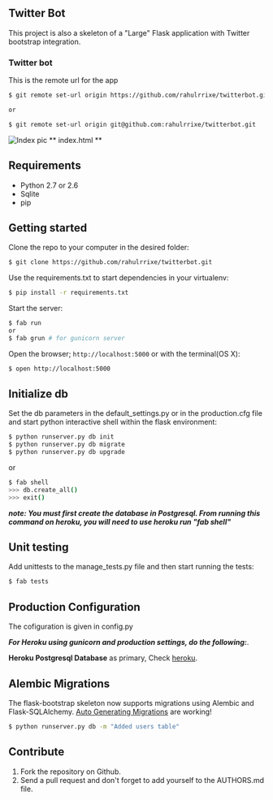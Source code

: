 Twitter Bot
-----------

This project is also a skeleton of a "Large" Flask application with Twitter bootstrap integration.

### Twitter bot

This is the remote url for the app

~~~sh
$ git remote set-url origin https://github.com/rahulrrixe/twitterbot.git

or

$ git remote set-url origin git@github.com:rahulrrixe/twitterbot.git
~~~

![Index pic](http://i.imgur.com/f2xI37r.png?1 "index")
** index.html **

Requirements
---
* Python 2.7 or 2.6
* Sqlite
* pip

Getting started
---

Clone the repo to your computer in the desired folder:

~~~ sh
$ git clone https://github.com/rahulrrixe/twitterbot.git
~~~

Use the requirements.txt to start dependencies in your virtualenv:

~~~ sh
$ pip install -r requirements.txt
~~~

Start the server:

~~~ sh
$ fab run
or
$ fab grun # for gunicorn server
~~~

Open the browser; `http://localhost:5000` or with the terminal(OS X):

~~~ sh
$ open http://localhost:5000
~~~

Initialize db
---

Set the db parameters in the default_settings.py or in the production.cfg file and start python interactive shell within the flask environment:

~~~ sh
$ python runserver.py db init
$ python runserver.py db migrate
$ python runserver.py db upgrade
~~~
or
~~~ sh
$ fab shell
>>> db.create_all()
>>> exit()
~~~

***note: You must first create the database in Postgresql. From running this command on heroku, you will need to use heroku run "fab shell"***

Unit testing
---

Add unittests to the manage_tests.py file and then start running the tests:

~~~ sh
$ fab tests
~~~

Production Configuration
---
The cofiguration is given in config.py

***For Heroku using gunicorn and production settings, do the following:***.

**Heroku Postgresql Database** as primary,
Check [heroku](https://devcenter.heroku.com/articles/heroku-postgresql#establish-primary-db).


Alembic Migrations
---

The flask-bootstrap skeleton now supports migrations using Alembic and Flask-SQLAlchemy. [Auto Generating Migrations](http://alembic.readthedocs.org/en/latest/tutorial.html#auto-generating-migrations) are working!

~~~ sh
$ python runserver.py db -m "Added users table"
~~~

Contribute
---
1. Fork the repository on Github.
2. Send a pull request and don't forget to add yourself to the AUTHORS.md file.

